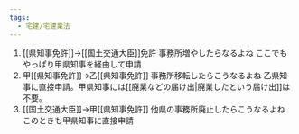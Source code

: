 ```yaml
---
tags:
  - 宅建/宅建業法
---
```

1. [[県知事免許]]→[[国土交通大臣]]免許
   事務所増やしたらなるよね
   ここでもやっぱり甲県知事を経由して申請
2. 甲[[県知事免許]]→乙[[県知事免許]]
   事務所移転したらこうなるよね
   乙県知事に直接申請。甲県知事には[[廃業などの届け出|廃業したという届け出]]は不要。
3. [[国土交通大臣]]→甲[[県知事免許]]
   他県の事務所廃止したらこうなるよね
   このときも甲県知事に直接申請